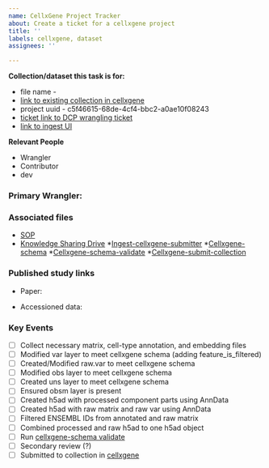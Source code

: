 ```yaml
---
name: CellxGene Project Tracker
about: Create a ticket for a cellxgene project
title: ''
labels: cellxgene, dataset
assignees: ''

---
```


**Collection/dataset this task is for:**
<!--Indicate the name of the group or the dataset this task is for. e.g. Tissue Sensitivity dataset.-->
- file name - 
- [link to existing collection in cellxgene]()
- project uuid - c5f46615-68de-4cf4-bbc2-a0ae10f08243
- [ticket link to DCP wrangling ticket]()
- [link to ingest UI](https://contribute.data.humancellatlas.org/projects/detail?uuid=c5f46615-68de-4cf4-bbc2-a0ae10f08243)

**Relevant People**
- Wrangler
- Contributor
- dev
<!--Set Primary Wrangler as assignee and set project when issue is created. Title should contain an accession-->

### Primary Wrangler:

### Associated files
* [SOP](https://docs.google.com/document/d/1UVGIllybmEI46x22NSDpMNRywT3c8hcGrcw6opiHdbg/edit#)
* [Knowledge Sharing Drive](https://drive.google.com/drive/folders/1cIgfeZZaoo2mFo2mN9iZ00_MZt94mvLv)
*[Ingest-cellxgene-submitter](https://github.com/ebi-ait/ingest-cellxgene-submitter) 
*[Cellxgene-schema](https://github.com/chanzuckerberg/single-cell-curation/blob/main/schema/2.0.0/schema.md)
*[Cellxgene-schema-validate](https://github.com/chanzuckerberg/single-cell-curation)
*[Cellxgene-submit-collection](https://cellxgene.cziscience.com/?curator=true)

### Published study links

* Paper:

* Accessioned data:

### Key Events

- [ ] Collect necessary matrix, cell-type annotation, and embedding files
- [ ] Modified var layer to meet cellxgene schema (adding feature_is_filtered)
- [ ] Created/Modified raw.var to meet cellxgene schema
- [ ] Modified obs layer to meet cellxgene schema 
- [ ] Created uns layer to meet cellxgene schema
- [ ] Ensured obsm layer is present
- [ ] Created h5ad with processed component parts using AnnData
- [ ] Created h5ad with raw matrix and raw var using AnnData
- [ ] Filtered ENSEMBL IDs from annotated and raw matrix
- [ ] Combined processed and raw h5ad to one h5ad object
- [ ] Run [cellxgene-schema validate](https://github.com/chanzuckerberg/single-cell-curation)
- [ ] Secondary review (?) 
- [ ] Submitted to collection in [cellxgene](https://cellxgene.cziscience.com/?curator=true)
